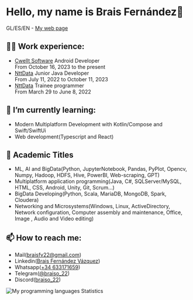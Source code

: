 # Hello, my name is Brais Fernández👋
GL/ES/EN - <a href="https://braiso-22.github.io" target="_blank">My web page</a>

## 👨‍💻 Work experience:
<ul>
<li>
 <a href="https://cwellt.com">Cwellt Software</a> Android Developer
</li>
 From October 16, 2023 to the present
 <li> 
  <a href="https://es.nttdata.com">NttData</a> Junior Java Developer
 </li>
From July 11, 2022 to October 11, 2023

 <li> 
  <a href="https://es.nttdata.com">NttData</a> Trainee programmer 
 </li>
 From March 29 to June 8, 2022
 </ul>


## 🌱 I’m currently learning:
- Modern Multiplatform Development with Kotlin/Compose and Swift/SwiftUi
- Web development(Typescript and React)


## 📖 Academic Titles

- ML, AI and BigData(Python, JupyterNotebook, Pandas, PyPlot, Opencv, Numpy, Hadoop, HDFS, Hive, PowerBI, Web-scraping, GPT)
- Multiplatform application programming(Java, C#, SQLServer/MySQL, HTML, CSS, Android, Unity, Git, Scrum...)
- BigData Developing(Python, Scala, MariaDB, MongoDB, Spark, Cloudera)
- Networking and Microsystems(Windows, Linux, ActiveDirectory, Network configuration, Computer assembly and maintenance, Office, Image , Audio and Video editing)

## 📫 How to reach me:

- Mail(<a href=mailto:braisfv22@gmail.com>braisfv22@gmail.com</a>)
- Linkedin(<a href=https://www.linkedin.com/in/brais-fern%C3%A1ndez-v%C3%A1zquez-93490a211>Brais Fernández Vázquez</a>)
- Whatsapp(<a href="https://api.whatsapp.com/send?phone=34633171659&text=Hola%20Brais%2C%20te%20contacto%20a%20través%20de%20Github!">+34 633171659</a>)
- Telegram(<a href="https://t.me/braiso_22">@braiso_22</a>)
- Discord(<a href="https://discordapp.com/users/572932811087020043">braiso_22</a>)

<picture>
  <source media="(prefers-color-scheme: dark)" srcset="https://github-readme-stats.vercel.app/api/top-langs/?username=braiso-22&layout=compact&theme=github_dark&border_radius=10&langs_count=6&hide=jupyter%20notebook">
  <source media="(prefers-color-scheme: light)" srcset="https://github-readme-stats.vercel.app/api/top-langs/?username=braiso-22&layout=compact&border_radius=10&langs_count=6&hide=jupyter%20notebook">
  <img alt="My programming languages Statistics" src="https://github-readme-stats.vercel.app/api/top-langs/?username=braiso-22&layout=compact&theme=graywhite&border_radius=10&langs_count=6&hide=jupyter%20notebook">
</picture>

<!--[![Top Langs](https://github-readme-stats.vercel.app/api/top-langs/?username=braiso-22)](https://github.com/anuraghazra/github-readme-stats)-->

<!--
**braiso-22/braiso-22** is a ✨ _special_ ✨ repository because its `README.md` (this file) appears on your GitHub profile.

Here are some ideas to get you started:

- 🔭 I’m currently working on ...
 ...
- 👯 I’m looking to collaborate on ...
- 🤔 I’m looking for help with ...
- 💬 Ask me about ...
- 📫 How to reach me: ...
- 😄 Pronouns: ...
- ⚡ Fun fact: ...
-->
